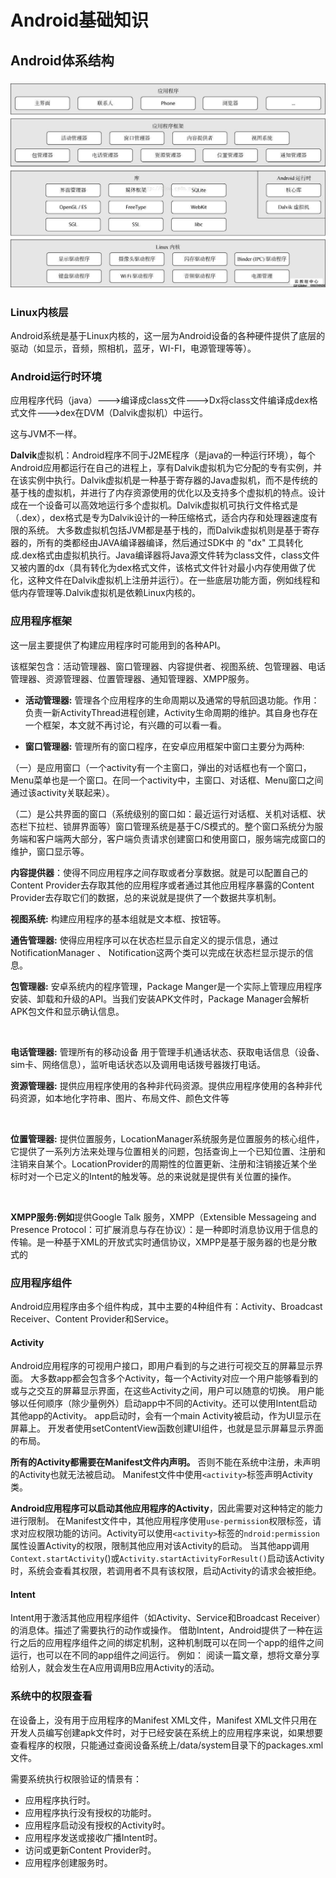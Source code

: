 # Android基础知识

## Android体系结构

### ![timg](android-images\timg.jpg)

### Linux内核层

Android系统是基于Linux内核的，这一层为Android设备的各种硬件提供了底层的驱动（如显示，音频，照相机，蓝牙，WI-FI，电源管理等等）。

### Android运行时环境

应用程序代码（java）--->编译成class文件--->Dx将class文件编译成dex格式文件--->dex在DVM（Dalvik虚拟机）中运行。

这与JVM不一样。

**Dalvik**虚拟机：Android程序不同于J2ME程序（是java的一种运行环境），每个Android应用都运行在自己的进程上，享有Dalvik虚拟机为它分配的专有实例，并在该实例中执行。Dalvik虚拟机是一种基于寄存器的Java虚拟机，而不是传统的基于栈的虚拟机，并进行了内存资源使用的优化以及支持多个虚拟机的特点。设计成在一个设备可以高效地运行多个虚拟机。Dalvik虚拟机可执行文件格式是（.dex），dex格式是专为Dalvik设计的一种压缩格式，适合内存和处理器速度有限的系统。 大多数虚拟机包括JVM都是基于栈的，而Dalvik虚拟机则是基于寄存器的，所有的类都经由JAVA编译器编译，然后通过SDK中 的 "dx" 工具转化成.dex格式由虚拟机执行。Java编译器将Java源文件转为class文件，class文件又被内置的dx（具有转化为dex格式文件，该格式文件针对最小内存使用做了优化，这种文件在Dalvik虚拟机上注册并运行）。在一些底层功能方面，例如线程和低内存管理等.Dalvik虚拟机是依赖Linux内核的。

### 应用程序框架

这一层主要提供了构建应用程序时可能用到的各种API。

该框架包含：活动管理器、窗口管理器、内容提供者、视图系统、包管理器、电话管理器、资源管理器、位置管理器、通知管理器、XMPP服务。



- **活动管理器:** 管理各个应用程序的生命周期以及通常的导航回退功能。作用：负责一新ActivityThread进程创建，Activity生命周期的维护。其自身也存在一个框架，本文就不再讨论，有兴趣的可以看一看。



-  **窗口管理器:** 管理所有的窗口程序，在安卓应用框架中窗口主要分为两种:

（一）是应用窗口（一个activity有一个主窗口，弹出的对话框也有一个窗口，Menu菜单也是一个窗口。在同一个activity中，主窗口、对话框、Menu窗口之间通过该activity关联起来）。

（二）是公共界面的窗口（系统级别的窗口如：最近运行对话框、关机对话框、状态栏下拉栏、锁屏界面等）窗口管理系统是基于C/S模式的。整个窗口系统分为服务端和客户端两大部分，客户端负责请求创建窗口和使用窗口，服务端完成窗口的维护，窗口显示等。



 **内容提供器**：使得不同应用程序之间存取或者分享数据。就是可以配置自己的Content Provider去存取其他的应用程序或者通过其他应用程序暴露的Content Provider去存取它们的数据，总的来说就是提供了一个数据共享机制。



 **视图系统:** 构建应用程序的基本组就是文本框、按钮等。



 **通告管理器:** 使得应用程序可以在状态栏显示自定义的提示信息，通过NotificationManager 、 Notification这两个类可以完成在状态栏显示提示的信息。



**包管理器:** 安卓系统内的程序管理，Package Manger是一个实际上管理应用程序安装、卸载和升级的API。当我们安装APK文件时，Package Manager会解析APK包文件和显示确认信息。

​     

**电话管理器:** 管理所有的移动设备 用于管理手机通话状态、获取电话信息（设备、sim卡、网络信息），监听电话状态以及调用电话拨号器拨打电话。



**资源管理器:** 提供应用程序使用的各种非代码资源。提供应用程序使用的各种非代码资源，如本地化字符串、图片、布局文件、颜色文件等

​        

**位置管理器:** 提供位置服务，LocationManager系统服务是位置服务的核心组件，它提供了一系列方法来处理与位置相关的问题，包括查询上一个已知位置、注册和注销来自某个。LocationProvider的周期性的位置更新、注册和注销接近某个坐标时对一个已定义的Intent的触发等。总的来说就是提供有关位置的操作。

​     

**XMPP服务:例如**提供Google Talk 服务，XMPP（Extensible Messageing and Presence Protocol：可扩展消息与存在协议）：是一种即时消息协议用于信息的传输。是一种基于XML的开放式实时通信协议，XMPP是基于服务器的也是分散式的

### 应用程序组件
Android应用程序由多个组件构成，其中主要的4种组件有：Activity、Broadcast Receiver、Content Provider和Service。
#### Activity
Android应用程序的可视用户接口，即用户看到的与之进行可视交互的屏幕显示界面。
大多数app都会包含多个Activity，每一个Activity对应一个用户能够看到的或与之交互的屏幕显示界面，在这些Activity之间，用户可以随意的切换。
用户能够以任何顺序（除少量例外）启动app中不同的Activity。还可以使用Intent启动其他app的Activity。
app启动时，会有一个main Activity被启动，作为UI显示在屏幕上。
开发者使用setContentView函数创建UI组件，也就是显示屏幕显示界面的布局。

**所有的Activity都需要在Manifest文件内声明。** 否则不能在系统中注册，未声明的Activity也就无法被启动。
Manifest文件中使用`<activity>`标签声明Activity类。

**Android应用程序可以启动其他应用程序的Activity**，因此需要对这种特定的能力进行限制。
在Manifest文件中，其他应用程序使用`use-permission`权限标签，请求对应权限功能的访问。Activity可以使用`<activity>`标签的`ndroid:permission`属性设置Activity的权限，限制其他应用对该Activity的启动。
当其他app调用`Context.startActivity`()或`Activity.startActivityForResult()`启动该Activity时，系统会查看其权限，若调用者不具有该权限，启动Activity的请求会被拒绝。

#### Intent
Intent用于激活其他应用程序组件（如Activity、Service和Broadcast Receiver）的消息体。描述了需要执行的动作或操作。
借助Intent，Android提供了一种在运行之后的应用程序组件之间的绑定机制，这种机制既可以在同一个app的组件之间运行，也可以在不同的app组件之间运行。
例如：
阅读一篇文章，想将文章分享给别人，就会发生在A应用调用B应用Activity的活动。
  
### 系统中的权限查看
在设备上，没有用于应用程序的Manifest XML文件，Manifest XML文件只用在开发人员编写创建apk文件时，对于已经安装在系统上的应用程序来说，如果想要查看程序的权限，只能通过查阅设备系统上/data/system目录下的packages.xml文件。

需要系统执行权限验证的情景有：
- 应用程序执行时。
- 应用程序执行没有授权的功能时。
- 应用程序启动没有授权的Activity时。
- 应用程序发送或接收广播Intent时。
- 访问或更新Content Provider时。
- 应用程序创建服务时。
